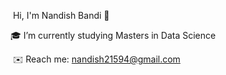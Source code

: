 ​		              Hi, I'm Nandish Bandi 👋

🎓 I’m currently studying Masters in Data Science

​            ✉️ Reach me: nandish21594@gmail.com

